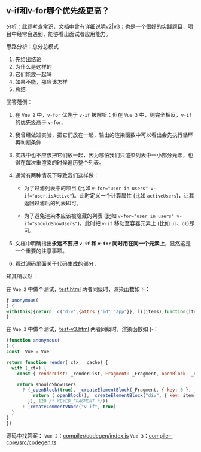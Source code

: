 ## v-if和v-for哪个优先级更高？

分析：此题考查常识，文档中曾有详细说明[v2](https://cn.vuejs.org/v2/style-guide/#%E9%81%BF%E5%85%8D-v-if-%E5%92%8C-v-for-%E7%94%A8%E5%9C%A8%E4%B8%80%E8%B5%B7%E5%BF%85%E8%A6%81)|[v3](https://vuejs.org/style-guide/rules-essential.html#avoid-v-if-with-v-for)；也是一个很好的实践题目，项目中经常会遇到，能够看出面试者应用能力。



思路分析：总分总模式

1. 先给出结论
2. 为什么是这样的
3. 它们能放一起吗
4. 如果不能，那应该怎样
5. 总结





回答范例：

1. 在 `Vue 2` 中，`v-for` 优先于 `v-if` 被解析；但在 `Vue 3` 中，则完全相反，`v-if` 的优先级高于 `v-for`。

2. 我曾经做过实验，把它们放在一起，输出的渲染函数中可以看出会先执行循环再判断条件

3. 实践中也不应该把它们放一起，因为哪怕我们只渲染列表中一小部分元素，也得在每次重渲染的时候遍历整个列表。

4. 通常有两种情况下导致我们这样做：

   - 为了过滤列表中的项目 (比如 `v-for="user in users" v-if="user.isActive"`)。此时定义一个计算属性 (比如 `activeUsers`)，让其返回过滤后的列表即可。

   - 为了避免渲染本应该被隐藏的列表 (比如 `v-for="user in users" v-if="shouldShowUsers"`)。此时把 `v-if` 移动至容器元素上 (比如 `ul`、`ol`)即可。

5. 文档中明确指出**永远不要把 `v-if` 和 `v-for` 同时用在同一个元素上**，显然这是一个重要的注意事项。

6. 看过源码里面关于代码生成的部分，





知其所以然：

在 `Vue 2` 中做个测试，[test.html](./test.html)
两者同级时，渲染函数如下：


```js
ƒ anonymous(
) {
with(this){return _c('div',{attrs:{"id":"app"}},_l((items),function(item){return (item.isActive)?_c('div',{key:item.id},[_v("\n      "+_s(item.name)+"\n    ")]):_e()}),0)}
}
```

在 `Vue 3` 中做个测试，[test-v3.html](./test-v3.html)
两者同级时，渲染函数如下：

```js
(function anonymous(
) {
const _Vue = Vue

return function render(_ctx, _cache) {
  with (_ctx) {
    const { renderList: _renderList, Fragment: _Fragment, openBlock: _openBlock, createElementBlock: _createElementBlock, toDisplayString: _toDisplayString, createCommentVNode: _createCommentVNode } = _Vue

    return shouldShowUsers
      ? (_openBlock(true), _createElementBlock(_Fragment, { key: 0 }, _renderList(items, (item) => {
          return (_openBlock(), _createElementBlock("div", { key: item.id }, _toDisplayString(item.name), 1 /* TEXT */))
        }), 128 /* KEYED_FRAGMENT */))
      : _createCommentVNode("v-if", true)
  }
}
})
```


源码中找答案：
`Vue 2`：[compiler/codegen/index.js](https://github1s.com/vuejs/vue/blob/dev/src/compiler/codegen/index.js#L65-L69)
`Vue 3`：[compiler-core/src/codegen.ts](https://github1s.com/vuejs/core/blob/main/packages/compiler-core/src/codegen.ts#L586-L587)

